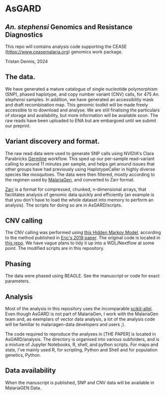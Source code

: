 # AsGARD
## *An. stephensi* Genomics and Resistance Diagnostics

This repo will contains analysis code supporting the CEASE (https://www.ceasemalaria.org) genomics work package.

Tristan Dennis, 2024

## The data.

We have generated a mature catalogue of single nucleotide polymorphism (SNP), phased haplotype, and copy number variant (CNV) calls, for 475 _An. stephensi_ samples. In addition, we have generated an accessibility mask and draft recombination map. This genomic toolkit will be made freely accessible to to download and analyse. We are still finalising the particulars of storage and availability, but more information will be available soon. The raw reads have been uploaded to ENA but are embargoed until we submit our preprint.

## Variant discovery and format.

The raw read data were used to generate SNP calls using NVIDIA's Clara Parabricks [Germline](https://docs.nvidia.com/clara/parabricks/3.7.0/documentation/tooldocs/man_germline.html) workflow. This sped up our per-sample read-variant calling to around 11 minutes per sample, and helps get around issues that other groups have had previously using HaplotypeCaller in highly diverse species like mosquitoes. The data were then filtered, mostly according to the regimen used by [MalariaGen](https://malariagen.github.io/vector-data/ag3/methods.html), and converted to Zarr format. 

[Zarr](https://zarr.readthedocs.io/en/stable/) is a format for compressed, chunked, n-dimensional arrays, that facilitates analysis of genomic data quickly and efficiently (an example is that you don't have to load the whole dataset into memory to perform an analysis). The scripts for doing so are in AsGARD/scripts. 

## CNV calling

The CNV calling was performed using [this Hidden Markov Model](https://pubmed.ncbi.nlm.nih.gov/27531718/), according to the method published in [Eric's 2019 paper](https://genome.cshlp.org/content/26/9/1288.long). The original code is located in [this repo](https://github.com/EricRLucas/CNV_pipeline). We have vague plans to tidy it up into a WDL/Nextflow at some point. The modified scripts are in this repository.

## Phasing

The data were phased using BEAGLE. See the manuscript or code for exact parameters.

## Analysis

Most of the analysis in this repository uses the incomparable [scikit-allel](https://scikit-allel.readthedocs.io/en/stable/). Even though AsGARD is not part of MalariaGen, I work with the MalariaGen team and, as exemplars of vector data analysis, a lot of the analysis code will be familiar to malariagen-data developers and users ;). 

The code required to reproduce the analyses in [THE PAPER] is located in AsGARD/analysis. The directory is organised into various subfolders, and is a mixture of Jupyter Notebooks, R, shell, and python scripts. For maps and stats, I've mainly used R, for scripting, Python and Shell and for population genetics, Python.

## Data availability

When the manuscript is published, SNP and CNV data will be available in MalariaGEN Data.



